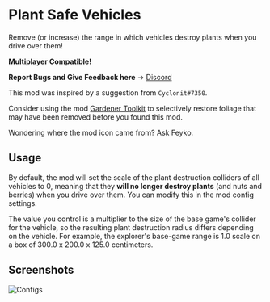 # Plant Safe Vehicles

Remove (or increase) the range in which vehicles destroy plants when you drive over them!

**Multiplayer Compatible!**

**Report Bugs and Give Feedback here** -> [Discord](https://discord.gg/nakafUdRfj)

This mod was inspired by a suggestion from `Cyclonit#7350`.

Consider using the mod [Gardener Toolkit](https://ficsit.app/mod/GardenerTools) to selectively restore foliage that may have been removed before you found this mod.

Wondering where the mod icon came from? Ask Feyko.

## Usage

By default, the mod will set the scale of the plant destruction colliders of all vehicles to 0,
meaning that they **will no longer destroy plants** (and nuts and berries) when you drive over them.
You can modify this in the mod config settings.

The value you control is a multiplier to the size of the base game's collider for the vehicle,
so the resulting plant destruction radius differs depending on the vehicle.
For example, the explorer's base-game range is 1.0 scale on a box of 300.0 x 200.0 x 125.0 centimeters.

## Screenshots

![Configs](https://i.imgur.com/ry7UtNC.png)

